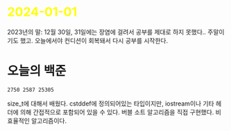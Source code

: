 # <span style="color:yellow">2024-01-01</span>

2023년의 말: 12월 30일, 31일에는 장염에 걸려서 공부를 제대로 하지 못했다.. 주말이기도 했고.
오늘에서야 컨디션이 회복돼서 다시 공부를 시작한다.

# 오늘의 백준
```level13
2750 2587 25305
```

size_t에 대해서 배웠다. cstddef에 정의되어있는 타입이지만, iostream이나 기타 헤더에 의해 간접적으로 포함되어 있을 수 있다.
버블 소트 알고리즘을 직접 구현했다. 비효율적인 알고리즘이다.